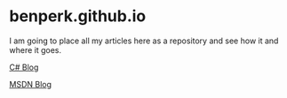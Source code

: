 # benperk.github.io
I am going to place all my articles here as a repository and see how it and where it goes.

[C# Blog](http://www.thebestcsharpprogrammerintheworld.com)

[MSDN Blog](https://blogs.msdn.microsoft.com/benjaminperkins)


